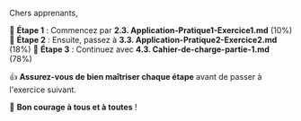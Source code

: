 Chers apprenants,

📌 **Étape 1** : Commencez par **2.3. Application-Pratique1-Exercice1.md**  (10%)
📌 **Étape 2** : Ensuite, passez à **3.3. Application-Pratique2-Exercice2.md**  (18%)
📌 **Étape 3** : Continuez avec **4.3. Cahier-de-charge-partie-1.md**  (78%)


👍 **Assurez-vous de bien maîtriser chaque étape** avant de passer à l'exercice suivant.

💪 **Bon courage à tous et à toutes** !

